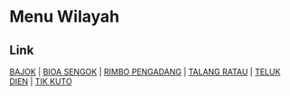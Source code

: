# Menu Wilayah

## Link

[BAJOK](https://github.com/gigit-pemilu/pemilu-2024-17-bengkulu/tree/main/pilpres/hitung-suara/sub/17-bengkulu/sub/07-lebong/sub/05-rimbo-pengadang/sub/2013-bajok)
 | 
[BIOA SENGOK](https://github.com/gigit-pemilu/pemilu-2024-17-bengkulu/tree/main/pilpres/hitung-suara/sub/17-bengkulu/sub/07-lebong/sub/05-rimbo-pengadang/sub/2010-bioa-sengok)
 | 
[RIMBO PENGADANG](https://github.com/gigit-pemilu/pemilu-2024-17-bengkulu/tree/main/pilpres/hitung-suara/sub/17-bengkulu/sub/07-lebong/sub/05-rimbo-pengadang/sub/1002-rimbo-pengadang)
 | 
[TALANG RATAU](https://github.com/gigit-pemilu/pemilu-2024-17-bengkulu/tree/main/pilpres/hitung-suara/sub/17-bengkulu/sub/07-lebong/sub/05-rimbo-pengadang/sub/2009-talang-ratau)
 | 
[TELUK DIEN](https://github.com/gigit-pemilu/pemilu-2024-17-bengkulu/tree/main/pilpres/hitung-suara/sub/17-bengkulu/sub/07-lebong/sub/05-rimbo-pengadang/sub/2012-teluk-dien)
 | 
[TIK KUTO](https://github.com/gigit-pemilu/pemilu-2024-17-bengkulu/tree/main/pilpres/hitung-suara/sub/17-bengkulu/sub/07-lebong/sub/05-rimbo-pengadang/sub/2011-tik-kuto)

